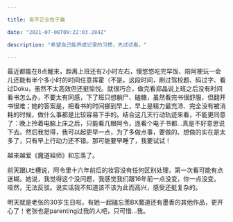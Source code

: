 ```yaml
---

title: 务不正业在于晨

date: "2021-07-08T09:22:03.284Z"

description: "希望自己能养成记录的习惯，先试试看。"

---
```


最近都能在8点醒来，距离上班还有2小时左右，慢悠悠吃完早饭、陪阿梗玩一会儿还能有半个多小时的时间任意挥霍（不是。这段时间，刷过驾校题、码过字、看过Doku，虽然不太高效但还挺愉悦。就很巧合，做完看郑晶说上班之后没有时间看书怎么办，不要太有同感，下了班只想躺尸、磕糖，虽然看完书很舒服，但翻开书很难；她的答案是，把看书的时间挪到早上，早上是精力最充沛、完全没有被消耗的时候，做什么事都是比较容易下手的。结合这几天行动轨迹来看，不能更同意了：晚上拎着电脑上床之后，只能看几眼阿令，连看个电子书都...真是不好意思说下去。然后我觉得，我可以起更早一点，为了多做点事，要做的、想做的实在是太多了，只有早上行动力还不错。那可能要早睡了，我要试试！

越来越爱《魔道祖师》和忘羡了。

前天跟L吐槽说，阿令里十六年前后的妆容没有任何区别处理，第一次看可能有点迷糊。她说，我觉得这个没问题，我感觉我们跟16年前一点没变，你一点没变。哑然，无法反驳。说实话我不知道该不该为此而高兴，感受还挺复杂的。

明天就是老张的30岁生日啦，有她一起磕忘羡BX魔道还有墨香的其他作品，更开心了！老张也是parenting过我的人吧，只可惜...我。
